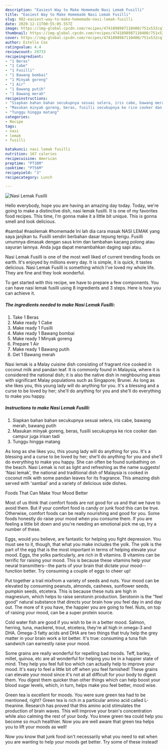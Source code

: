 ```yaml
---
description: "Easiest Way to Make Homemade Nasi Lemak Fusilli"
title: "Easiest Way to Make Homemade Nasi Lemak Fusilli"
slug: 982-easiest-way-to-make-homemade-nasi-lemak-fusilli
date: 2020-12-11T00:55:05.557Z
image: https://img-global.cpcdn.com/recipes/4741898987110400/751x532cq70/nasi-lemak-fusilli-recipe-main-photo.jpg
thumbnail: https://img-global.cpcdn.com/recipes/4741898987110400/751x532cq70/nasi-lemak-fusilli-recipe-main-photo.jpg
cover: https://img-global.cpcdn.com/recipes/4741898987110400/751x532cq70/nasi-lemak-fusilli-recipe-main-photo.jpg
author: Estelle Cox
ratingvalue: 4.4
reviewcount: 29733
recipeingredient:
- "1 Beras"
- "1 Cabe"
- "1 Fusilli"
- "1 Bawang bombai"
- "1 Minyak goreng"
- "1 Air"
- "1 Bawang putih"
- "1 Bawang merah"
recipeinstructions:
- "Siapkan bahan bahan secukupnya sesuai selera, iris cabe, bawang merah, bawang putih"
- "Masukan minyak goreng, beras, fusilli secukupnya ke rice cooker dan campur juga irisan tadi"
- "Tunggu hingga matang"
categories:
- Recipe
tags:
- nasi
- lemak
- fusilli

katakunci: nasi lemak fusilli 
nutrition: 167 calories
recipecuisine: American
preptime: "PT38M"
cooktime: "PT56M"
recipeyield: "3"
recipecategory: Lunch

---
```



![Nasi Lemak Fusilli](https://img-global.cpcdn.com/recipes/4741898987110400/751x532cq70/nasi-lemak-fusilli-recipe-main-photo.jpg)

Hello everybody, hope you are having an amazing day today. Today, we're going to make a distinctive dish, nasi lemak fusilli. It is one of my favorites food recipes. This time, I'm gonna make it a little bit unique. This is gonna smell and look delicious.

#sambal #nasilemak #homemade Ini lah dia cara masak NASI LEMAK yang saya janjikan tu. Fusilli sendiri berbahan dasar tepung terigu. Fusilli umumnya dimasak dengan saus krim dan tambahan kacang polong atau sayuran lainnya. Anda juga dapat menambahkan daging sapi atau.

Nasi Lemak Fusilli is one of the most well liked of current trending foods on earth. It's enjoyed by millions every day. It is simple, it is quick, it tastes delicious. Nasi Lemak Fusilli is something which I've loved my whole life. They are fine and they look wonderful.


To get started with this recipe, we have to prepare a few components. You can have nasi lemak fusilli using 8 ingredients and 3 steps. Here is how you can achieve it.

<!--inarticleads1-->

##### The ingredients needed to make Nasi Lemak Fusilli:

1. Take 1 Beras
1. Make ready 1 Cabe
1. Make ready 1 Fusilli
1. Make ready 1 Bawang bombai
1. Make ready 1 Minyak goreng
1. Prepare 1 Air
1. Make ready 1 Bawang putih
1. Get 1 Bawang merah


Nasi lemak is a Malay cuisine dish consisting of fragrant rice cooked in coconut milk and pandan leaf. It is commonly found in Malaysia, where it is considered the national dish; it is also the native dish in neighbouring areas with significant Malay populations such as Singapore; Brunei. As long as she likes you, this young lady will do anything for you. It&#39;s a blessing and a curse to be loved by her; she&#39;ll do anything for you and she&#39;ll do everything to make you happy. 

<!--inarticleads2-->

##### Instructions to make Nasi Lemak Fusilli:

1. Siapkan bahan bahan secukupnya sesuai selera, iris cabe, bawang merah, bawang putih
1. Masukan minyak goreng, beras, fusilli secukupnya ke rice cooker dan campur juga irisan tadi
1. Tunggu hingga matang


As long as she likes you, this young lady will do anything for you. It&#39;s a blessing and a curse to be loved by her; she&#39;ll do anything for you and she&#39;ll do everything to make you happy. She can often be found sunbathing on the beach. Nasi Lemak is not as light and refreshing as the name suggests! &#39;Nasi lemak&#39;, the national and traditional dish of Malaysia is cooked in coconut milk with some pandan leaves for its fragrance. This amazing dish served with &#39;sambal&#39; and a variety of delicious side dishes. 

Foods That Can Make Your Mood Better


Most of us think that comfort foods are not good for us and that we have to avoid them. But if your comfort food is candy or junk food this can be true. Otherwise, comfort foods can be really nourishing and good for you. Some foods honestly do raise your mood when you consume them. If you are feeling a little bit down and you're needing an emotional pick me up, try a number of these.

Eggs, would you believe, are fantastic for helping you fight depression. You must see to it, though, that what you make includes the yolk. The yolk is the part of the egg that is the most important in terms of helping elevate your mood. Eggs, the yolks particularly, are rich in B vitamins. B vitamins can be terrific for raising your mood. This is because these vitamins help your neural transmitters--the parts of your brain that dictate your mood--function better. Try consuming a couple of eggs to cheer up!

Put together a trail mixfrom a variety of seeds and nuts. Your mood can be elevated by consuming peanuts, almonds, cashews, sunflower seeds, pumpkin seeds, etcetera. This is because these nuts are high in magnesium, which helps to raise serotonin production. Serotonin is the "feel good" natural substance that directs your brain how you feel day in and day out. The more of it you have, the happier you are going to feel. Nuts, on top of raising your mood, can be a super protein source.

Cold water fish are good if you wish to be in a better mood. Salmon, herring, tuna, mackerel, trout, etcetera, they're all high in omega-3 and DHA. Omega-3 fatty acids and DHA are two things that truly help the grey matter in your brain work a lot better. It's true: consuming a tuna fish sandwich can earnestly raise your mood. 

Some grains are really wonderful for repelling bad moods. Teff, barley, millet, quinoa, etc are all wonderful for helping you be in a happier state of mind. They help you feel full too which can actually help to improve your mood. It's easy to feel a little bit off when you feel famished! These grains can elevate your mood since it's not at all difficult for your body to digest them. You digest them quicker than other things which can help boost your blood sugar levels, which, in turn, helps make you feel better, mood wise.

Green tea is excellent for moods. You were sure green tea had to be mentioned, right? Green tea is rich in a particular amino acid called L-theanine. Research has proved that this amino acid stimulates the production of brain waves. This will improve your brain's concentration while also calming the rest of your body. You knew green tea could help you become so much healthier. Now you are well aware that green tea helps you to lift your moods as well!

Now you know that junk food isn't necessarily what you need to eat when you are wanting to help your moods get better. Try some of these instead!

